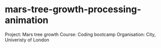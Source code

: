 # mars-tree-growth-processing-animation
Project: Mars tree growth
Course: Coding bootcamp
Organisation: City, Univeristy of London
